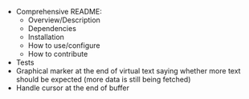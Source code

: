* Comprehensive README:
  - Overview/Description
  - Dependencies
  - Installation
  - How to use/configure
  - How to contribute
* Tests
* Graphical marker at the end of virtual text saying whether more text should be expected (more data is still being fetched)
* Handle cursor at the end of buffer
